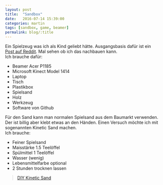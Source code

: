 ```yaml
---
layout: post
title:  "Sandbox"
date:   2016-07-14 15:39:00
categories: martin
tags: [sandbox, game, beamer]
permalink: blog/:title
---
```


Ein Spielzeug was ich als Kind geliebt hätte. Ausgangsbasis dafür ist ein <a href="http://imgur.com/a/Q86wR" target="_blank">Post auf Reddit</a>. Mal sehen ob ich das nachbauen kann.
<br>
Ich brauche dafür:
<ul>
<li>Beamer Acer P1185</li>
<li>Microsoft Kinect Model 1414</li>
<li>Laptop</li>
<li>Tisch</li>
<li>Plastikbox</li>
<li>Spielsand</li>
<li>Holz</li>
<li>Werkzeug</li>
<li>Software von Github</li>
</ul>

Für den Sand kann man normalen Spielsand aus dem Baumarkt verwenden. Der ist billig aber klebt etwas an den Händen. Einen Versuch möchte ich mit sogenannten Kinetic Sand machen.<br>
Ich brauche:
<ul>
<li>Feiner Spielsand</li>
<li>Maisstärke 1.5 Teelöffel</li>
<li>Spülmittel 1 Teelöffel</li>
<li>Wasser (wenig)</li>
<li>Lebensmittelfarbe optional</li>
<li>2 Stunden trocknen lassen</li>
</ul>
<blockquote class="imgur-embed-pub" lang="en" data-id="a/iwmCm"><a href="//imgur.com/iwmCm">DIY Kinetic Sand</a></blockquote><script async src="//s.imgur.com/min/embed.js" charset="utf-8"></script>
